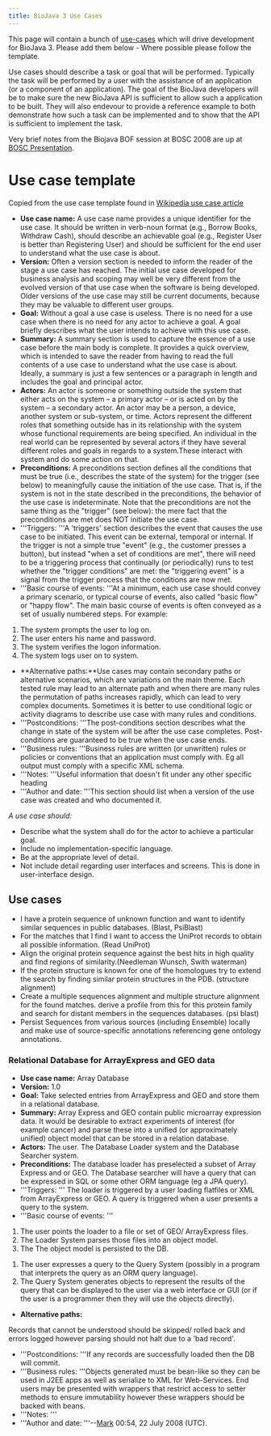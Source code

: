 ```yaml
---
title: BioJava 3 Use Cases
---
```


This page will contain a bunch of
[use-cases](http://en.wikipedia.org/wiki/Use_case) which will drive
development for BioJava 3. Please add them below - Where possible please
follow the template.

Use cases should describe a task or goal that will be performed.
Typically the task will be performed by a user with the assistance of an
application (or a component of an application). The goal of the BioJava
developers will be to make sure the new BioJava API is sufficient to
allow such a application to be built. They will also endevour to provide
a reference example to both demonstrate how such a task can be
implemented and to show that the API is sufficient to implement the
task.

Very brief notes from the Biojava BOF session at BOSC 2008 are up at
[BOSC Presentation](http://biojava.org/wiki/BOSC2008_Presentation).

Use case template
=================

Copied from the use case template found in [Wikipedia use case
article](http://en.wikipedia.org/wiki/Use_case)

-   **Use case name:** A use case name provides a unique identifier for
    the use case. It should be written in verb-noun format (e.g., Borrow
    Books, Withdraw Cash), should describe an achievable goal (e.g.,
    Register User is better than Registering User) and should be
    sufficient for the end user to understand what the use case is
    about.
-   **Version:** Often a version section is needed to inform the reader
    of the stage a use case has reached. The initial use case developed
    for business analysis and scoping may well be very different from
    the evolved version of that use case when the software is being
    developed. Older versions of the use case may still be current
    documents, because they may be valuable to different user groups.
-   **Goal:** Without a goal a use case is useless. There is no need for
    a use case when there is no need for any actor to achieve a goal. A
    goal briefly describes what the user intends to achieve with this
    use case.
-   **Summary:** A summary section is used to capture the essence of a
    use case before the main body is complete. It provides a quick
    overview, which is intended to save the reader from having to read
    the full contents of a use case to understand what the use case is
    about. Ideally, a summary is just a few sentences or a paragraph in
    length and includes the goal and principal actor.
-   **Actors:** An actor is someone or something outside the system that
    either acts on the system – a primary actor – or is acted on by the
    system – a secondary actor. An actor may be a person, a device,
    another system or sub-system, or time. Actors represent the
    different roles that something outside has in its relationship with
    the system whose functional requirements are being specified. An
    individual in the real world can be represented by several actors if
    they have several different roles and goals in regards to a
    system.These interact with system and do some action on that.
-   **Preconditions:** A preconditions section defines all the
    conditions that must be true (i.e., describes the state of the
    system) for the trigger (see below) to meaningfully cause the
    initiation of the use case. That is, if the system is not in the
    state described in the preconditions, the behavior of the use case
    is indeterminate. Note that the preconditions are not the same thing
    as the "trigger" (see below): the mere fact that the preconditions
    are met does NOT initiate the use case.
-   '''Triggers: '''A 'triggers' section describes the event that causes
    the use case to be initiated. This event can be external, temporal
    or internal. If the trigger is not a simple true "event" (e.g., the
    customer presses a button), but instead "when a set of conditions
    are met", there will need to be a triggering process that
    continually (or periodically) runs to test whether the "trigger
    conditions" are met: the "triggering event" is a signal from the
    trigger process that the conditions are now met.
-   '''Basic course of events: '''At a minimum, each use case should
    convey a primary scenario, or typical course of events, also called
    "basic flow" or "happy flow". The main basic course of events is
    often conveyed as a set of usually numbered steps. For example:

1.  The system prompts the user to log on.
2.  The user enters his name and password.
3.  The system verifies the logon information.
4.  The system logs user on to system.

-   **Alternative paths:**Use cases may contain secondary paths or
    alternative scenarios, which are variations on the main theme. Each
    tested rule may lead to an alternate path and when there are many
    rules the permutation of paths increases rapidly, which can lead to
    very complex documents. Sometimes it is better to use conditional
    logic or activity diagrams to describe use case with many rules and
    conditions.
-   '''Postconditions: '''The post-conditions section describes what the
    change in state of the system will be after the use case completes.
    Post-conditions are guaranteed to be true when the use case ends.
-   '''Business rules: '''Business rules are written (or unwritten)
    rules or policies or conventions that an application must comply
    with. Eg all output must comply with a specific XML schema.
-   '''Notes: '''Useful information that doesn't fit under any other
    specific heading
-   '''Author and date: '''This section should list when a version of
    the use case was created and who documented it.

*A use case should:*

-   Describe what the system shall do for the actor to achieve a
    particular goal.
-   Include no implementation-specific language.
-   Be at the appropriate level of detail.
-   Not include detail regarding user interfaces and screens. This is
    done in user-interface design.

Use cases
---------

-   I have a protein sequence of unknown function and want to identify
    similar sequences in public databases. (Blast, PsiBlast)
-   For the matches that I find I want to access the UniProt records to
    obtain all possible information. (Read UniProt)
-   Align the original protein sequence against the best hits in high
    quality and find regions of similarity.(Needleman Wunsch, Swith
    waterman)
-   If the protein structure is known for one of the homologues try to
    extend the search by finding similar protein structures in the PDB.
    (structure alignment)
-   Create a multiple sequences alignment and multiple structure
    alignment for the found matches. derive a profile from this for this
    protein family and search for distant members in the sequences
    databases. (psi blast)
-   Persist Sequences from various sources (including Ensemble) locally
    and make use of source-specific annotations referencing gene
    ontology annotations.

### Relational Database for ArrayExpress and GEO data

-   **Use case name:** Array Database
-   **Version:** 1.0
-   **Goal:** Take selected entries from ArrayExpress and GEO and store
    them in a relational database.
-   **Summary:** Array Express and GEO contain public microarray
    expression data. It would be desirable to extract experiments of
    interest (for example cancer) and parse these into a unified (or
    approximately unified) object model that can be stored in a relation
    database.
-   **Actors:** The user. The Database Loader system and the Database
    Searcher system.
-   **Preconditions:** The database loader has preselected a subset of
    Array Express and or GEO. The Database searcher will have a query
    that can be expressed in SQL or some other ORM language (eg a JPA
    query).
-   '''Triggers: ''' The loader is triggered by a user loading flatfiles
    or XML from ArrayExpress or GEO. A query is triggered when a user
    presents a query to the system.
-   '''Basic course of events: '''

1.  The user points the loader to a file or set of GEO/ ArrayExpress
    files.
2.  The Loader System parses those files into an object model.
3.  The The object model is persisted to the DB.

<!-- -->

1.  The user expresses a query to the Query System (possibly in a
    program that interprets the query as an ORM query language).
2.  The Query System generates objects to represent the results of the
    query that can be displayed to the user via a web interface or GUI
    (or if the user is a programmer then they will use the objects
    directly).

-   **Alternative paths:**

Records that cannot be understood should be skipped/ rolled back and
errors logged however parsing should not halt due to a 'bad record'.

-   '''Postconditions: '''If any records are successfully loaded then
    the DB will commit.
-   '''Business rules: '''Objects generated must be bean-like so they
    can be used in J2EE apps as well as serialize to XML for
    Web-Services. End users may be presented with wrappers that restrict
    access to setter methods to ensure immutability however these
    wrappers should be backed with beans.
-   '''Notes: '''
-   '''Author and date: '''--[Mark](User:Mark "wikilink") 00:54, 22 July
    2008 (UTC).

